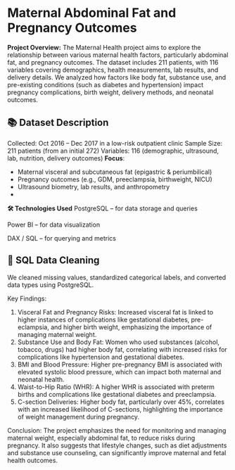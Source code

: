 # Maternal Abdominal Fat and Pregnancy Outcomes

**Project Overview:**
The Maternal Health project aims to explore the relationship between various maternal health factors, particularly abdominal fat, and pregnancy outcomes. 
The dataset includes 211 patients, with 116 variables covering demographics, health measurements, lab results, and delivery details.
We analyzed how factors like body fat, substance use, and pre-existing conditions (such as diabetes and hypertension) impact pregnancy complications, birth weight, delivery methods, and neonatal outcomes.

## 📚 Dataset Description

 Collected: Oct 2016 – Dec 2017 in a low-risk outpatient clinic
 Sample Size: 211 patients (from an initial 272)
 Variables: 116 (demographic, ultrasound, lab, nutrition, delivery outcomes)
 **Focus**:
  - Maternal visceral and subcutaneous fat (epigastric & periumbilical)
  - Pregnancy outcomes (e.g., GDM, preeclampsia, birthweight, NICU)
  - Ultrasound biometry, lab results, and anthropometry
  - 
**🛠 Technologies Used**
PostgreSQL – for data storage and queries

Power BI  – for data visualization

DAX / SQL – for querying and metrics

## 🧼 SQL Data Cleaning

We cleaned missing values, standardized categorical labels, and converted data types using PostgreSQL.

Key Findings:

1. Visceral Fat and Pregnancy Risks: Increased visceral fat is linked to higher instances of complications like gestational diabetes, pre-eclampsia, and higher birth weight, emphasizing the importance of managing maternal weight.
2. Substance Use and Body Fat: Women who used substances (alcohol, tobacco, drugs) had higher body fat, correlating with increased risks for complications like hypertension and gestational diabetes.
3. BMI and Blood Pressure: Higher pre-pregnancy BMI is associated with elevated systolic blood pressure, which can impact both maternal and neonatal health.
4. Waist-to-Hip Ratio (WHR): A higher WHR is associated with preterm births and complications like gestational diabetes and preeclampsia.
5. C-section Deliveries: Higher body fat, particularly over 45%, correlates with an increased likelihood of C-sections, highlighting the importance of weight management during pregnancy.

Conclusion: The project emphasizes the need for monitoring and managing maternal weight, especially abdominal fat, to reduce risks during pregnancy. 
It also suggests that lifestyle changes, such as diet adjustments and substance use counseling, can significantly improve maternal and fetal health outcomes.

 
